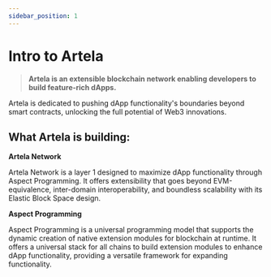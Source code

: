 ```yaml
---
sidebar_position: 1
---
```


# Intro to Artela

> **Artela is an extensible blockchain network enabling developers to build feature-rich dApps.**

<!-- Artela is an extensible blockchain network enabling developers to build feature-rich dApps.  -->

Artela is dedicated to pushing dApp functionality's boundaries beyond smart contracts, unlocking the full potential of Web3 innovations.

## What Artela is building:

**Artela Network**
    
Artela Network is a layer 1 designed to maximize dApp functionality through Aspect Programming. It offers extensibility that goes beyond EVM-equivalence, inter-domain interoperability, and boundless scalability with its Elastic Block Space design.
  

**Aspect Programming**
    
Aspect Programming is a universal programming model that supports the dynamic creation of native extension modules for blockchain at runtime. It offers a universal stack for all chains to build extension modules to enhance dApp functionality, providing a versatile framework for expanding functionality.
<!-- **Artela’s extensibility empowers developers to achieve maximum customization by creating modular extensions on top of the public base layer. Meanwhile, the network’s elastic block space ensures optimal scalability and performance for the dApp.**

**Artela's technical goals include:**

1. **Base Layer Extensibility:** Allow developers to build chain-native modular public/private service on top of the public base layer. 
2. **EVM-native & Multi-VMs compatible:** Natively provide EVM as the base layer execution environment for lightweight smart contract dApps. Additionally, builders have the flexibility to choose from a range of VMs: CosmWasm, ZKWASM, GnoVM… instead of EVM on customized extensions.  
3. **Customizable Public Service**: Allow developers to build components utilized as plug-and-play public services, or extend existing public services. Enhance dApp customization and significantly reduce the barrier to entry.
4. **Scalable Heterogeneous Computing:** Provide decentralized consensus engine compatible for heterogeneous tech-stack.
5. **Elastic Scalability Execution Engine:** Enable elastic scaling of validator nodes. Provide isolated block space for dApps with high performance requirements.
 -->
